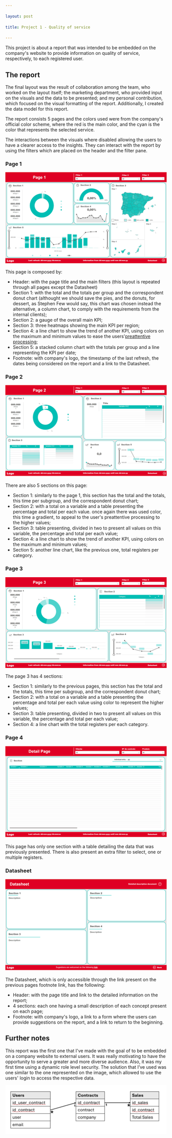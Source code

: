 ```yaml
---

layout: post

title: Project 1 - Quality of service

---
```



This project is about a report that was intended to be embedded on the company's website to provide information on quality of service, respectively, to each registered user. 

## The report

The final layout was the result of collaboration among the team, who worked on the layout itself; the marketing department, who provided input on the visuals and the data to be presented; and my personal contribution, which focused on the visual formatting of the report. Additionally, I created the data model for this report.

The report consists 5 pages and the colors used were from the company's official color scheme, where the red is the main color, and the cyan is the color that represents the selected service. 

The interactions between the visuals where disabled allowing the users to have a clearer access to the insights. They can interact with the report by using the filters which are placed on the header and the filter pane.

### Page 1

![Page 1](/public/images/p1_1.png)

This page is composed by:

- Header: with the page title and the main filters (this layout is repeated through all pages except the Datasheet)
- Section 1: with the total and the totals per group and the correspondent donut chart (althought we should save the pies, and the donuts, for dessert, as Stephen Few would say, this chart was chosen instead the alternative, a column chart, to comply with the requirements from the internal clients);
- Section 2: a gauge of the overall main KPI;
- Section 3: three heatmaps showing the main KPI per region;
- Section 4: a line chart to show the trend of another KPI, using colors on the maximum and minimum values to ease the users'[preattentive processing](https://datascience.aero/brain-data-visualization/);
- Section 5: a stacked column chart with the totals per group and a line representing the KPI per date; 
- Footnote: with company's logo, the timestamp of the last refresh, the dates being considered on the report and a link to the Datasheet.

### Page 2

![Page 2](/public/images/p1_2.png)

There are also 5 sections on this page:

- Section 1: similarly to the page 1, this section has the total and the totals, this time per subgroup, and the correspondent donut chart;
- Section 2: with a total on a variable and a table presenting the percentage and total per each value. once again there was used color, this time a gradient, to appeal to the user's preattentive processing to the higher values;
- Section 3: table presenting, divided in two to present all values on this variable, the percentage and total per each value;
- Section 4: a line chart to show the trend of another KPI, using colors on the maximum and minimum values;
- Section 5: another line chart, like the previous one, total registers per category.

### Page 3

![Page 3](/public/images/p1_3.png)

The page 3 has 4 sections:

- Section 1: similarly to the previous pages, this section has the total and the totals, this time per subgroup, and the correspondent donut chart;
- Section 2: with a total on a variable and a table presenting the percentage and total per each value using color to represent the higher values;
- Section 3: table presenting, divided in two to present all values on this variable, the percentage and total per each value;
- Section 4: a line chart with the total registers per each category.

### Page 4

![Page 4](/public/images/p1_4.png)

This page has only one section with a table detailing the data that was previously presented. There is also present an extra filter to select, one or multiple registers.

### Datasheet

![Datasheet](/public/images/p1_5.png)

The Datasheet, which is only accessible through the link present on the previous pages footnote link, has the following:

- Header: with the page title and link to the detailed information on the report;
- 4 sections: each one having a small description of each concept present on each page;
- Footnote: with company's logo, a link to a form where the users can provide suggestions on the report, and a link to return to the beginning.


## Further notes

This report was the first one that I've made with the goal of to be embedded on a company website to external users. It was really motivating to have the opportunity to serve a greater and more diverse audience.
Also, it was my first time using a dynamic role level security. The solution that I’ve used was one similar to the one represented on the image, which allowed to use the users' login to access the respective data.

![RLS](/public/images/p1_rls.png)



